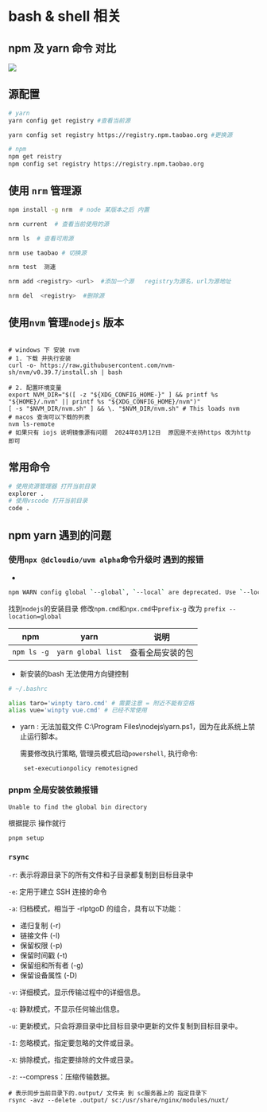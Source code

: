 # bash & shell 相关

## npm 及 yarn 命令 对比

<img src="/yarn_npm.png" data-fancybox="gallery"/>

## 源配置


```bash
# yarn
yarn config get registry #查看当前源

yarn config set registry https://registry.npm.taobao.org #更换源

# npm
npm get reistry
npm config set registry https://registry.npm.taobao.org
```

## 使用 `nrm` 管理源

``` bash
npm install -g nrm  # node 某版本之后 内置

nrm current  # 查看当前使用的源

nrm ls  # 查看可用源

nrm use taobao # 切换源

nrm test  测速

nrm add <registry> <url>  #添加一个源   registry为源名，url为源地址

nrm del  <registry>  #删除源
```

## 使用`nvm` 管理`nodejs` 版本

```shell

# windows 下 安装 nvm
# 1. 下载 并执行安装
curl -o- https://raw.githubusercontent.com/nvm-sh/nvm/v0.39.7/install.sh | bash

# 2. 配置环境变量
export NVM_DIR="$([ -z "${XDG_CONFIG_HOME-}" ] && printf %s "${HOME}/.nvm" || printf %s "${XDG_CONFIG_HOME}/nvm")"
[ -s "$NVM_DIR/nvm.sh" ] && \. "$NVM_DIR/nvm.sh" # This loads nvm
# macos 查询可以下载的列表
nvm ls-remote
# 如果只有 iojs 说明镜像源有问题  2024年03月12日  原因是不支持https 改为http 即可

```

## 常用命令

```bash
# 使用资源管理器 打开当前目录
explorer .
# 使用vscode 打开当前目录
code .
```

## npm yarn 遇到的问题

### 使用`npx @dcloudio/uvm alpha`命令升级时 遇到的报错
 -

```bash
npm WARN config global `--global`, `--local` are deprecated. Use `--location=global` instead.
````

找到`nodejs`的安装目录 修改`npm.cmd`和`npx.cmd`中`prefix-g` 改为 `prefix --location=global`

| npm | yarn | 说明 |
| ---- | ---- | ---- |
|`npm ls -g`| `yarn global list`| 查看全局安装的包 |

- 新安装的bash 无法使用方向键控制

``` bash
# ~/.bashrc

alias taro='winpty taro.cmd' # 需要注意 = 附近不能有空格
alias vue='winpty vue.cmd' # 已经不常使用
```
- yarn : 无法加载文件 C:\Program Files\nodejs\yarn.ps1，因为在此系统上禁止运行脚本。

  需要修改执行策略, 管理员模式启动`powershell`, 执行命令:
  ```
   set-executionpolicy remotesigned
  ```

### pnpm 全局安装依赖报错
`Unable to find the global bin directory`

根据提示 操作就行
```bash
pnpm setup


```
### `rsync`

`-r`: 表示将源目录下的所有文件和子目录都复制到目标目录中

`-e`: 定用于建立 SSH 连接的命令

`-a`: 归档模式，相当于 -rlptgoD 的组合，具有以下功能：
 - 递归复制 (-r)
 - 链接文件 (-l)
 - 保留权限 (-p)
 - 保留时间戳 (-t)
 - 保留组和所有者 (-g)
 - 保留设备属性 (-D)

`-v`: 详细模式，显示传输过程中的详细信息。

`-q`: 静默模式，不显示任何输出信息。

`-u`: 更新模式，只会将源目录中比目标目录中更新的文件复制到目标目录中。

`-I`: 忽略模式，指定要忽略的文件或目录。

`-X`: 排除模式，指定要排除的文件或目录。

`-z`: --compress：压缩传输数据。

```shell
# 表示同步当前目录下的.output/ 文件夹 到 sc服务器上的 指定目录下
rsync -avz --delete .output/ sc:/usr/share/nginx/modules/nuxt/
```